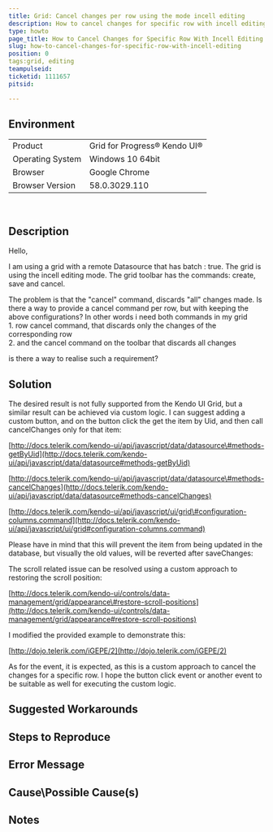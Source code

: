```yaml
---
title: Grid: Cancel changes per row using the mode incell editing
description: How to cancel changes for specific row with incell editing
type: howto
page_title: How to Cancel Changes for Specific Row With Incell Editing
slug: how-to-cancel-changes-for-specific-row-with-incell-editing
position: 0
tags:grid, editing
teampulseid:
ticketid: 1111657
pitsid:

---
```


## Environment
<table>
 <tr>
  <td>Product</td>
  <td>Grid for Progress® Kendo UI®</td>
 </tr>
 <tr>
  <td>Operating System</td>
  <td>Windows 10 64bit</td>
 </tr>
 <tr>
  <td>Browser</td>
  <td>Google Chrome</td>
 </tr>
 <tr>
  <td>Browser Version</td>
  <td>58.0.3029.110</td>
 </tr>
</table>

 
## Description
Hello,

I am using a grid with a remote Datasource that has batch : true. The grid is using the incell editing mode.  The grid toolbar has the commands: create, save and cancel.  
  
The problem is that the "cancel" command, discards "all" changes made. Is there a way to provide a cancel command per row, but with keeping the above configurations? In other words i need both commands in my grid  
1\. row cancel command, that discards only the changes of the corresponding row  
2\. and the cancel command on the toolbar that discards all changes  
  
is there a way to realise such a requirement? 

## Solution


The desired result is not fully supported from the Kendo UI Grid, but a similar result can be achieved via custom logic. I can suggest adding a custom button, and on the button click the get the item by Uid, and then call cancelChanges only for that item:  
  
[http://docs.telerik.com/kendo-ui/api/javascript/data/datasource\#methods-getByUid](http://docs.telerik.com/kendo-ui/api/javascript/data/datasource#methods-getByUid)  
  
[http://docs.telerik.com/kendo-ui/api/javascript/data/datasource\#methods-cancelChanges](http://docs.telerik.com/kendo-ui/api/javascript/data/datasource#methods-cancelChanges)  
  
[http://docs.telerik.com/kendo-ui/api/javascript/ui/grid\#configuration-columns.command](http://docs.telerik.com/kendo-ui/api/javascript/ui/grid#configuration-columns.command)  
  
Please have in mind that this will prevent the item from being updated in the database, but visually the old values, will be reverted after saveChanges:  
  
The scroll related issue can be resolved using a custom approach to restoring the scroll position:  
  
[http://docs.telerik.com/kendo-ui/controls/data-management/grid/appearance\#restore-scroll-positions](http://docs.telerik.com/kendo-ui/controls/data-management/grid/appearance#restore-scroll-positions)  
  
I modified the provided example to demonstrate this:  
  
[http://dojo.telerik.com/iGEPE/2](http://dojo.telerik.com/iGEPE/2)  
  
As for the event, it is expected, as this is a custom approach to cancel the changes for a specific row. I hope the button click event or another event to be suitable as well for executing the custom logic.  

## Suggested Workarounds

## Steps to Reproduce

## Error Message

## Cause\Possible Cause(s)

## Notes
